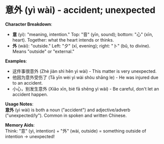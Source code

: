 # **意外 (yì wài) - accident; unexpected**

**Character Breakdown**:  
- **意** (yì): "meaning, intention." Top: "音" (yīn, sound); bottom: "心" (xīn, heart). Together: what the heart intends or thinks.  
- **外** (wài): "outside." Left: "夕" (xī, evening); right: "卜" (bǔ, to divine). Means "outside" or "external."

**Examples**:  
- 这件事很意外 (Zhè jiàn shì hěn yì wài) - This matter is very unexpected.  
- 他因为意外受伤了 (Tā yīn wèi yì wài shòu shāng le) - He was injured due to an accident.  
- 小心，别发生意外 (Xiǎo xīn, bié fā shēng yì wài) - Be careful, don't let an accident happen.

**Usage Notes**:  
**意外** (yì wài) is both a noun ("accident") and adjective/adverb ("unexpected/ly"). Common in spoken and written Chinese.

**Memory Aids**:  
Think: "意" (yì, intention) + "外" (wài, outside) = something outside of intention → unexpected!